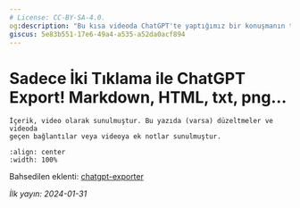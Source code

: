 ```yaml
---
# License: CC-BY-SA-4.0.
og:description: "Bu kısa videoda ChatGPT'te yaptığımız bir konuşmanın tamamını nasıl Markdown formatında (veya HTML, text, PNG gibi diğer formatlarda) dışarıya çıkartabileceğimizi yani export alabileceğimizi öğreniyoruz."
giscus: 5e83b551-17e6-49a4-a535-a52da0acf894
---
```


# Sadece İki Tıklama ile ChatGPT Export! Markdown, HTML, txt, png…

```{note}
İçerik, video olarak sunulmuştur. Bu yazıda (varsa) düzeltmeler ve videoda
geçen bağlantılar veya videoya ek notlar sunulmuştur.
```

```{youtube} P_yvekEihfg
:align: center
:width: 100%
```

Bahsedilen eklenti:
[chatgpt-exporter](https://github.com/pionxzh/chatgpt-exporter)

*İlk yayın: 2024-01-31*
